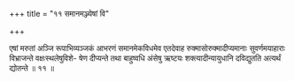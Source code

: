 +++
title = "११ समानमञ्ज्येषां वि"

+++

एषां मरुतां अञ्जि रूपाभिव्यञ्जकं आभरणं समानमेकविधमेव एतदेवाह रुक्मासोरुक्मादीप्यमानाः सुवर्णमयाहाराः विभ्राजन्ते वक्षःस्थलेषुविशे- षेण दीप्यन्ते तथा बाहुष्वधि अंसेषु ऋष्टयः शक्त्यादीन्यायुधानि दविद्युतति अत्यर्थं द्योतन्ते ॥ ११ ॥